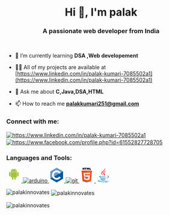 <h1 align="center">Hi 👋, I'm palak</h1>
<h3 align="center">A passionate web developer from India</h3>
<img scr="https://img.freepik.com/free-photo/blockchain-technology-cartoon-illustration_23-2151572175.jpg" alt="">

- 🌱 I’m currently learning **DSA ,Web developement**

- 👨‍💻 All of my projects are available at [https://www.linkedin.com/in/palak-kumari-7085502a1](https://www.linkedin.com/in/palak-kumari-7085502a1)

- 💬 Ask me about **C,Java,DSA,HTML**

- 📫 How to reach me **palakkumari251@gmail.com**

<h3 align="left">Connect with me:</h3>
<p align="left">
<a href="https://linkedin.com/in/https://www.linkedin.com/in/palak-kumari-7085502a1" target="blank"><img align="center" src="https://raw.githubusercontent.com/rahuldkjain/github-profile-readme-generator/master/src/images/icons/Social/linked-in-alt.svg" alt="https://www.linkedin.com/in/palak-kumari-7085502a1" height="30" width="40" /></a>
<a href="https://fb.com/https://www.facebook.com/profile.php?id=61552827728705" target="blank"><img align="center" src="https://raw.githubusercontent.com/rahuldkjain/github-profile-readme-generator/master/src/images/icons/Social/facebook.svg" alt="https://www.facebook.com/profile.php?id=61552827728705" height="30" width="40" /></a>
</p>

<h3 align="left">Languages and Tools:</h3>
<p align="left"> <a href="https://developer.android.com" target="_blank" rel="noreferrer"> <img src="https://raw.githubusercontent.com/devicons/devicon/master/icons/android/android-original-wordmark.svg" alt="android" width="40" height="40"/> </a> <a href="https://www.arduino.cc/" target="_blank" rel="noreferrer"> <img src="https://cdn.worldvectorlogo.com/logos/arduino-1.svg" alt="arduino" width="40" height="40"/> </a> <a href="https://www.cprogramming.com/" target="_blank" rel="noreferrer"> <img src="https://raw.githubusercontent.com/devicons/devicon/master/icons/c/c-original.svg" alt="c" width="40" height="40"/> </a> <a href="https://git-scm.com/" target="_blank" rel="noreferrer"> <img src="https://www.vectorlogo.zone/logos/git-scm/git-scm-icon.svg" alt="git" width="40" height="40"/> </a> <a href="https://www.w3.org/html/" target="_blank" rel="noreferrer"> <img src="https://raw.githubusercontent.com/devicons/devicon/master/icons/html5/html5-original-wordmark.svg" alt="html5" width="40" height="40"/> </a> <a href="https://www.java.com" target="_blank" rel="noreferrer"> <img src="https://raw.githubusercontent.com/devicons/devicon/master/icons/java/java-original.svg" alt="java" width="40" height="40"/> </a> </p>

<p><img align="left" src="https://github-readme-stats.vercel.app/api/top-langs?username=palakinnovates&show_icons=true&locale=en&layout=compact" alt="palakinnovates" /></p>

<p>&nbsp;<img align="center" src="https://github-readme-stats.vercel.app/api?username=palakinnovates&show_icons=true&locale=en" alt="palakinnovates" /></p>

<p><img align="center" src="https://github-readme-streak-stats.herokuapp.com/?user=palakinnovates&" alt="palakinnovates" /></p>


